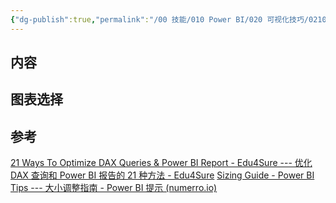 ```yaml
---
{"dg-publish":true,"permalink":"/00 技能/010 Power BI/020 可视化技巧/0210 可视化规范/0201 可视化设计准则/","tags":["设计"]}
---
```





## 内容


## 图表选择







## 参考
[21 Ways To Optimize DAX Queries & Power BI Report - Edu4Sure --- 优化 DAX 查询和 Power BI 报告的 21 种方法 - Edu4Sure](https://edu4sure.com/optimize-dax-queries)
[Sizing Guide - Power BI Tips --- 大小调整指南 - Power BI 提示 (numerro.io)](https://www.numerro.io/data-visualization-design-tips/sizing-guide)